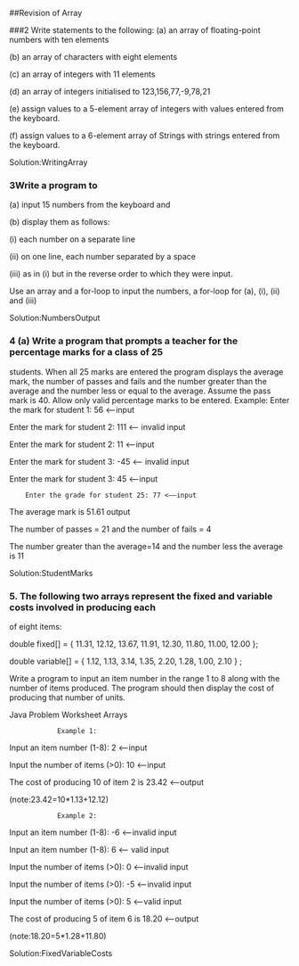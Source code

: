 ##Revision of Array

###2 Write statements to the following:
(a) an array of floating-point numbers with ten elements

(b) an array of characters with eight elements

(c) an array of integers with 11 elements

(d) an array of integers initialised to 123,156,77,-9,78,21

(e) assign values to a 5-element array of integers with values entered from the keyboard.

(f) assign values to a 6-element array of Strings with strings entered from the keyboard.

Solution:WritingArray

### 3Write a program to
(a) input 15 numbers from the keyboard and

(b) display them as follows:

(i) each number on a separate line

(ii) on one line, each number separated by a space

(iii) as in (i) but in the reverse order to which they were input.

Use an array and a for-loop to input the numbers, a for-loop for (a), (i), (ii) and (iii)

Solution:NumbersOutput

### 4 (a) Write a program that prompts a teacher for the percentage marks for a class of 25
students. When all 25 marks are entered the program displays the average mark, the number
of passes and fails and the number greater than the average and the number less or equal to
the average. Assume the pass mark is 40. Allow only valid percentage marks to be entered.
        Example:
Enter the mark for student 1: 56 <——input

Enter the mark for student 2: 111 <——	invalid	input

Enter the mark for student 2: 11 <——input

Enter the mark for student 3: -45 <——	invalid	input

Enter the mark for student 3: 45 <——input

        Enter the grade for student 25: 77 <——input
The average mark is 51.61 output

The number of passes = 21 and the number of fails = 4

The number greater than the average=14 and the number less the average is 11

Solution:StudentMarks

### 5. The following two arrays represent the fixed and variable costs involved in producing each
of eight items:

double fixed[] = { 11.31, 12.12, 13.67, 11.91, 12.30, 11.80, 11.00, 12.00 };

double variable[] = { 1.12, 1.13, 3.14, 1.35, 2.20, 1.28, 1.00, 2.10 } ;

Write a program to input an item number in the range 1 to 8 along with the number of items
produced. The program should then display the cost of producing that number of units.

Java Problem Worksheet Arrays

                Example 1:

Input an item number (1-8): 2 <——input

Input the number of items (>0): 10 <——input

The cost of producing 10 of item 2 is 23.42 <——output

(note:23.42=10*1.13+12.12)

                Example 2:

Input an item number (1-8): -6 <——invalid	input

Input an item number (1-8): 6 <——	valid	input

Input the number of items (>0): 0 <——invalid	input

Input the number of items (>0): -5 <——invalid	input

Input the number of items (>0): 5 <——valid	input

The cost of producing 5 of item 6 is 18.20 <——output

(note:18.20=5*1.28+11.80)

Solution:FixedVariableCosts 